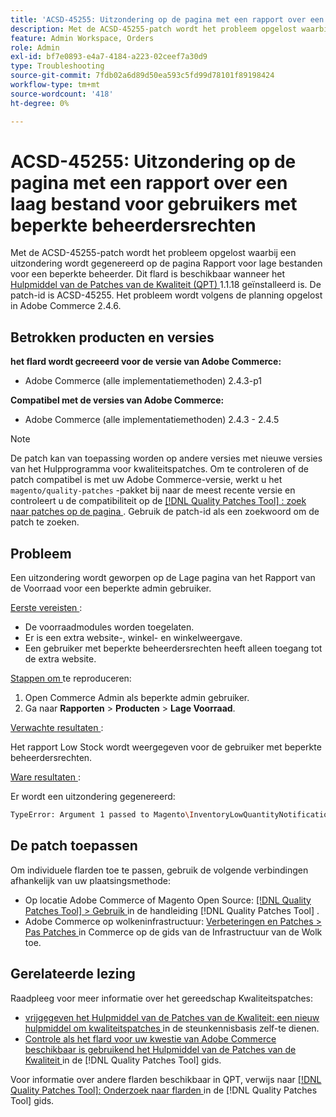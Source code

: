 ```yaml
---
title: 'ACSD-45255: Uitzondering op de pagina met een rapport over een laag bestand voor gebruikers met beperkte beheerdersrechten'
description: Met de ACSD-45255-patch wordt het probleem opgelost waarbij een uitzondering wordt gegenereerd op de pagina Rapport voor lage bestanden voor een beperkte beheerder. Deze patch is beschikbaar wanneer [Quality Patches Tool (QPT)] (https://experienceleague.adobe.com/nl/docs/commerce-operations/tools/quality-patches-tool/quality-patches-tool-to-self-serve-quality-patches) 1.1.18 is geïnstalleerd. De patch-id is ACSD-45255. Het probleem wordt volgens de planning opgelost in Adobe Commerce 2.4.6.
feature: Admin Workspace, Orders
role: Admin
exl-id: bf7e0893-e4a7-4184-a223-02ceef7a30d9
type: Troubleshooting
source-git-commit: 7fdb02a6d89d50ea593c5fd99d78101f89198424
workflow-type: tm+mt
source-wordcount: '418'
ht-degree: 0%

---
```


# ACSD-45255: Uitzondering op de pagina met een rapport over een laag bestand voor gebruikers met beperkte beheerdersrechten

Met de ACSD-45255-patch wordt het probleem opgelost waarbij een uitzondering wordt gegenereerd op de pagina Rapport voor lage bestanden voor een beperkte beheerder. Dit flard is beschikbaar wanneer het [ Hulpmiddel van de Patches van de Kwaliteit (QPT) ](https://experienceleague.adobe.com/nl/docs/commerce-operations/tools/quality-patches-tool/quality-patches-tool-to-self-serve-quality-patches) 1.1.18 geïnstalleerd is. De patch-id is ACSD-45255. Het probleem wordt volgens de planning opgelost in Adobe Commerce 2.4.6.

## Betrokken producten en versies

**het flard wordt gecreeerd voor de versie van Adobe Commerce:**

* Adobe Commerce (alle implementatiemethoden) 2.4.3-p1

**Compatibel met de versies van Adobe Commerce:**

* Adobe Commerce (alle implementatiemethoden) 2.4.3 - 2.4.5

>[!NOTE]
>
>De patch kan van toepassing worden op andere versies met nieuwe versies van het Hulpprogramma voor kwaliteitspatches. Om te controleren of de patch compatibel is met uw Adobe Commerce-versie, werkt u het `magento/quality-patches` -pakket bij naar de meest recente versie en controleert u de compatibiliteit op de [[!DNL Quality Patches Tool] : zoek naar patches op de pagina ](https://experienceleague.adobe.com/nl/docs/commerce-operations/tools/quality-patches-tool/quality-patches-tool-to-self-serve-quality-patches) . Gebruik de patch-id als een zoekwoord om de patch te zoeken.

## Probleem

Een uitzondering wordt geworpen op de Lage pagina van het Rapport van de Voorraad voor een beperkte admin gebruiker.

<u> Eerste vereisten </u>:

* De voorraadmodules worden toegelaten.
* Er is een extra website-, winkel- en winkelweergave.
* Een gebruiker met beperkte beheerdersrechten heeft alleen toegang tot de extra website.

<u> Stappen om </u> te reproduceren:

1. Open Commerce Admin als beperkte admin gebruiker.
1. Ga naar **Rapporten** > **Producten** > **Lage Voorraad**.

<u> Verwachte resultaten </u>:

Het rapport Low Stock wordt weergegeven voor de gebruiker met beperkte beheerdersrechten.

<u> Ware resultaten </u>:

Er wordt een uitzondering gegenereerd:

```bash
TypeError: Argument 1 passed to Magento\InventoryLowQuantityNotification\Model\ResourceModel\LowQuantityCollection\Interceptor::addStoreFilter() must be of the type int, array given, called in ../app/code/Magento/AdminGws/Plugin/CollectionFilter.php on line 101 and defined in ../generated/code/Magento/InventoryLowQuantityNotification/Model/ResourceModel/LowQuantityCollection/Interceptor.php:20
```

## De patch toepassen

Om individuele flarden toe te passen, gebruik de volgende verbindingen afhankelijk van uw plaatsingsmethode:

* Op locatie Adobe Commerce of Magento Open Source: [[!DNL Quality Patches Tool] > Gebruik ](/help/tools/quality-patches-tool/usage.md) in de handleiding [!DNL Quality Patches Tool] .
* Adobe Commerce op wolkeninfrastructuur: [ Verbeteringen en Patches > Pas Patches ](https://experienceleague.adobe.com/docs/commerce-cloud-service/user-guide/develop/upgrade/apply-patches.html?lang=nl-NL) in Commerce op de gids van de Infrastructuur van de Wolk toe.

## Gerelateerde lezing

Raadpleeg voor meer informatie over het gereedschap Kwaliteitspatches:

* [ vrijgegeven het Hulpmiddel van de Patches van de Kwaliteit: een nieuw hulpmiddel om kwaliteitspatches ](https://experienceleague.adobe.com/nl/docs/commerce-operations/tools/quality-patches-tool/quality-patches-tool-to-self-serve-quality-patches) in de steunkennisbasis zelf-te dienen.
* [ Controle als het flard voor uw kwestie van Adobe Commerce beschikbaar is gebruikend het Hulpmiddel van de Patches van de Kwaliteit ](/help/tools/quality-patches-tool/patches-available-in-qpt/check-patch-for-magento-issue-with-magento-quality-patches.md) in de [!DNL Quality Patches Tool] gids.

Voor informatie over andere flarden beschikbaar in QPT, verwijs naar [[!DNL Quality Patches Tool]: Onderzoek naar flarden ](https://experienceleague.adobe.com/tools/commerce-quality-patches/index.html?lang=nl-NL) in de [!DNL Quality Patches Tool] gids.

